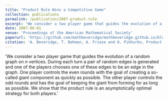```yaml
---
title: "Product Rule Wins a Competitive Game"
collection: publications
permalink: /publication/2007-product-rule
excerpt: 'We consider a two player game that guides the evolution of a random graph on $n$ vertices. During each turn a pair of random edges is generated and one of the players chooses one of these edges to be an edge in the graph.  One player controls the even rounds with the goal of creating a so-called giant component as quickly as possible. The other player controls the odd rounds and has the goal of keeping the giant from forming for as long as possible. We show that the product rule is an asymptotically optimal strategy for both players.'
date: 2007-06-01
venue: 'Proceedings of the American Mathematical Society'
paperurl: 'https://github.com/mathbeveridge/mathbeveridge.github.io/blob/master/files/giantgame.pdf'
citation: 'A. Beveridge, T. Bohman, A. Frieze and O. Pikhurko, Product Rule Wins a Competitive Game, Proceedings of the American Mathematical Society, Vol. 135, No. 10 (2007), 3061-3072.'
---
```


'We consider a two player game that guides the evolution of a random graph on $n$ vertices. During each turn a pair of random edges is generated and one of the players chooses one of these edges to be an edge in the graph.  One player controls the even rounds with the goal of creating a so-called giant component as quickly as possible. The other player controls the odd rounds and has the goal of keeping the giant from forming for as long as possible. We show that the product rule is an asymptotically optimal strategy for both players.'

